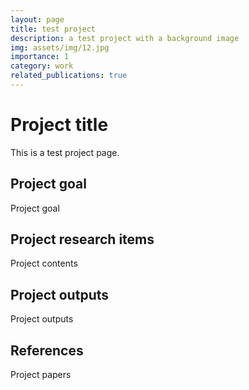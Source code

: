 ```yaml
---
layout: page
title: test project
description: a test project with a background image
img: assets/img/12.jpg
importance: 1
category: work
related_publications: true
---
```


# Project title
This is a test project page.

## Project goal
Project goal

## Project research items
Project contents

## Project outputs
Project outputs

## References
Project papers
